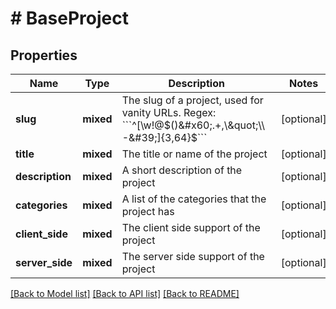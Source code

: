 # # BaseProject

## Properties

Name | Type | Description | Notes
------------ | ------------- | ------------- | -------------
**slug** | **mixed** | The slug of a project, used for vanity URLs. Regex: &#x60;&#x60;&#x60;^[\\w!@$()&#x60;.+,\&quot;\\-&#39;]{3,64}$&#x60;&#x60;&#x60; | [optional]
**title** | **mixed** | The title or name of the project | [optional]
**description** | **mixed** | A short description of the project | [optional]
**categories** | **mixed** | A list of the categories that the project has | [optional]
**client_side** | **mixed** | The client side support of the project | [optional]
**server_side** | **mixed** | The server side support of the project | [optional]

[[Back to Model list]](../../README.md#models) [[Back to API list]](../../README.md#endpoints) [[Back to README]](../../README.md)
